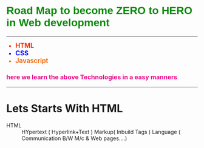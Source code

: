  <h1  style=" color: rgb(12, 137, 12); font-family: sans-serif;" >Road Map to become  ZERO to HERO in Web development </h1>
<hr>
 <ul>
   <li style="font-size: larger; color: rgb(247, 44, 8);"><b>HTML</b></li>
   <li style="font-size: larger; color: blue;"><b>CSS</b></li>
   <li style="font-size: larger; color: rgb(245, 105, 6);"><b>Javascript</b></li>
 </ul>
  <h3 style="color: rgb(233, 12, 137);">here we learn the above Technologies in a easy manners </h3>
  <hr>
  <dl>
    <h1>Lets Starts With HTML</h1>
    <dt>HTML</dt>
    <dd>HYpertext ( Hyperlink+Text )           Markup( Inbuild Tags )                Language ( Communication B/W M/c & Web pages....)</dd>
                
  </dl>
  
